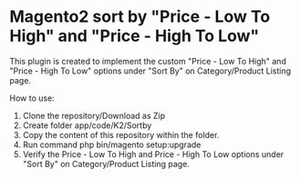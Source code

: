 # Magento2 sort by "Price - Low To High" and "Price - High To Low"

This plugin is created to implement the custom "Price - Low To High" and "Price - High To Low" options under "Sort By" on Category/Product Listing page.

How to use: 
1) Clone the repository/Download as Zip
2) Create folder app/code/K2/Sortby 
3) Copy the content of this repository within the folder.
4) Run command php bin/magento setup:upgrade 
5) Verify the Price - Low To High and Price - High To Low options under "Sort By" on Category/Product Listing page.